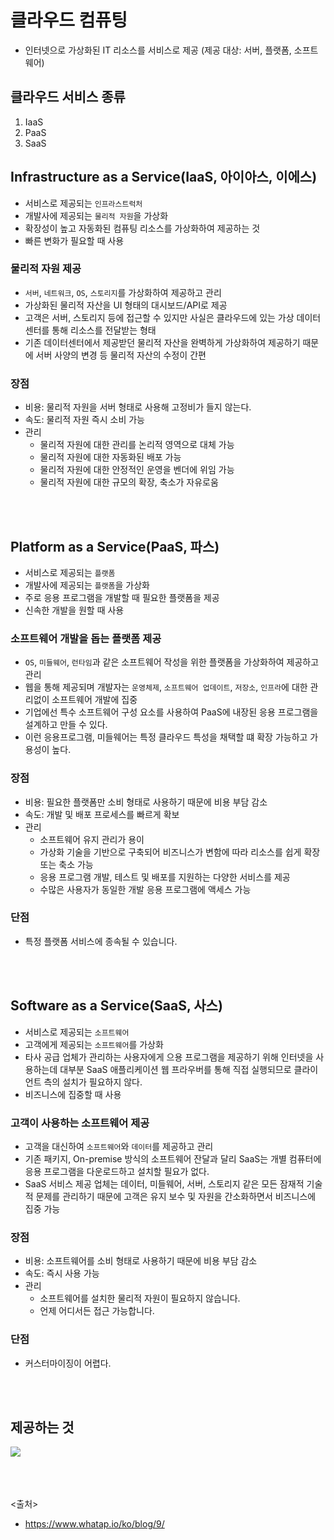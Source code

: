 # 클라우드 컴퓨팅

- 인터넷으로 가상화된 IT 리소스를 서비스로 제공 (제공 대상: 서버, 플랫폼, 소프트웨어)

## 클라우드 서비스 종류

1. IaaS
2. PaaS
3. SaaS

## Infrastructure as a Service(IaaS, 아이아스, 이에스)

- 서비스로 제공되는 `인프라스트럭처`
- 개발사에 제공되는 `물리적 자원`을 가상화
- 확장성이 높고 자동화된 컴퓨팅 리소스를 가상화하여 제공하는 것
- 빠른 변화가 필요할 때 사용

### 물리적 자원 제공

- `서버`, `네트워크`, `OS`, `스토리지`를 가상화하여 제공하고 관리
- 가상화된 물리적 자산을 UI 형태의 대시보드/API로 제공
- 고객은 서버, 스토리지 등에 접근할 수 있지만 사실은 클라우드에 있는 가상 데이터 센터를 통해 리소스를 전달받는 형태
- 기존 데이터센터에서 제공받던 물리적 자산을 완벽하게 가상화하여 제공하기 때문에 서버 사양의 변경 등 물리적 자산의 수정이 간편

### 장점

- 비용: 물리적 자원을 서버 형태로 사용해 고정비가 들지 않는다.
- 속도: 물리적 자원 즉시 소비 가능
- 관리
  - 물리적 자원에 대한 관리를 논리적 영역으로 대체 가능
  - 물리적 자원에 대한 자동화된 배포 가능
  - 물리적 자원에 대한 안정적인 운영을 벤더에 위임 가능
  - 물리적 자원에 대한 규모의 확장, 축소가 자유로움

<br><br>

## Platform as a Service(PaaS, 파스)

- 서비스로 제공되는 `플랫폼`
- 개발사에 제공되는 `플랫폼`을 가상화
- 주로 응용 프로그램을 개발할 때 필요한 플랫폼을 제공
- 신속한 개발을 원할 때 사용

### 소프트웨어 개발을 돕는 플랫폼 제공

- `OS`, `미들웨어`, `런타임`과 같은 소프트웨어 작성을 위한 플랫폼을 가상화하여 제공하고 관리
- 웹을 통해 제공되며 개발자는 `운영체제`, `소프트웨어 업데이트`, `저장소`, `인프라`에 대한 관리없이 소프트웨어 개발에 집중
- 기업에선 특수 소프트웨어 구성 요소를 사용하여 PaaS에 내장된 응용 프로그램을 설계하고 만들 수 있다.
- 이런 응용프로그램, 미들웨어는 특정 클라우드 특성을 채택할 떄 확장 가능하고 가용성이 높다.

### 장점

- 비용: 필요한 플랫폼만 소비 형태로 사용하기 때문에 비용 부담 감소
- 속도: 개발 및 배포 프로세스를 빠르게 확보
- 관리
  - 소프트웨어 유지 관리가 용이
  - 가상화 기술을 기반으로 구축되어 비즈니스가 변함에 따라 리소스를 쉽게 확장 또는 축소 가능
  - 응용 프로그램 개발, 테스트 및 배포를 지원하는 다양한 서비스를 제공
  - 수많은 사용자가 동일한 개발 응용 프로그램에 액세스 가능

### 단점

- 특정 플랫폼 서비스에 종속될 수 있습니다.

<br><br>

## Software as a Service(SaaS, 사스)

- 서비스로 제공되는 `소프트웨어`
- 고객에게 제공되는 `소프트웨어`를 가상화
- 타사 공급 업체가 관리하는 사용자에게 으용 프로그램을 제공하기 위해 인터넷을 사용하는데 대부분 SaaS 애플리케이션 웹 프라우버를 통해 직접 실행되므로 클라이언트 측의 설치가 필요하지 않다.
- 비즈니스에 집중할 때 사용

### 고객이 사용하는 소프트웨어 제공

- 고객을 대신하여 `소프트웨어`와 `데이터`를 제공하고 관리
- 기존 패키지, On-premise 방식의 소프트웨어 잔달과 달리 SaaS는 개별 컴퓨터에 응용 프로그램을 다운로드하고 설치할 필요가 없다.
- SaaS 서비스 제공 업체는 데이터, 미들웨어, 서버, 스토리지 같은 모든 잠재적 기술적 문제를 관리하기 때문에 고객은 유지 보수 및 자원을 간소화하면서 비즈니스에 집중 가능

### 장점

- 비용: 소프트웨어를 소비 형태로 사용하기 때문에 비용 부담 감소
- 속도: 즉시 사용 가능
- 관리
  - 소프트웨어를 설치한 물리적 자원이 필요하지 않습니다.
  - 언제 어디서든 접근 가능합니다.
  
### 단점

- 커스터마이징이 어렵다.

<br><br>

## 제공하는 것

<img src="05_ETC/img/iaas_paas_saas3.webp" />

<br>

<br><br><br>
<출처>

- <https://www.whatap.io/ko/blog/9/>
